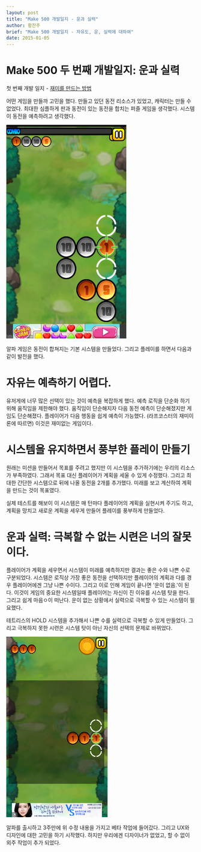 ```yaml
---
layout: post
title: "Make 500 개발일지 - 운과 실력"
author: 황찬주
brief: "Make 500 개발일지 - 자유도, 운, 실력에 대하여"
date: 2015-01-05
---
```


# Make 500 두 번째 개발일지: 운과 실력

첫 번째 개발 일지 - [재미를 만드는 방법](http://boxnwhis.kr/2014/12/18/make500_log_1.html )

어떤 게임을 만들까 고민을 했다.  만들고 있던 동전 리소스가 있었고, 캐릭터는 만들 수 없었다. 최대한 심플하게 판과 동전이 있는 동전을 합치는 퍼즐 게임을 생각했다. 시스템이 동전을 예측하려고 생각했다.

![개발 진행중 알파게임](/img/posts/2015-01-05-make500_log_2/make500_alpha.png)

알파 게임은 동전이 합쳐지는 기본 시스템을 만들었다. 그리고 플레이를 하면서 다음과 같이 발전을 했다.


# 자유는 예측하기 어렵다.

유저게에 너무 많은 선택이 있는 것이 예측을 복잡하게 했다. 예측 로직을 단순화 하기 위해 움직임을 제한해야 했다. 움직임이 단순해지자 다음 동전 예측이 단순해졌지만 게임도 단순해졌다. 플레이어가 다음 행동을 쉽게 예측이 가능했다. (라프코스터의 재미이론에 따르면) 이것은 재미없는 게임이다.

# 시스템을 유지하면서 풍부한 플레이 만들기

원래는 미션을 만들어서 목표를 주려고 했지만 이 시스템을 추가하기에는 우리의 리소스가 부족하였다. 그래서 목표 대신 플레이어가 계획을 세울 수 있게 수정했다. 그리고 최대한 간단한 시스템으로 뒤에 나올 동전을 2개를 추가했다. 미래를 보고 계산하여 계획을 만드는 것이 목표였다.
	
실제 테스트를 해보이 이 시스템은 매 턴마다 플레이어의 계획을 실현시켜 주기도 하고, 계획을 망치고 새로운 계획을 세우게 만들어 플레이를 풍부하게 만들었다.

# 운과 실력: 극복할 수 없는 시련은 너의 잘못이다.

플레이어가 계획을 세우면서 시스템이 미래를 예측하지만 결과는 좋은 수와 나쁜 수로 구분되었다. 시스템은 로직상 가장 좋은 동전을 선택하지만 플레이어의 계획과 다를 경우 플레이어에겐 그냥 나쁜 수이다. 그리고 이로 인해 게임이 끝나면 '운이 없음.'이 된다. 이것이 게임의 중요한 시스템일때 플레이어는 자신이 진 이유를 시스템 탓을 한다. 그리고 쉽게 마음ㅇ이 떠난다. 운이 없는 상황에서 실력으로 극복할 수 있는 시스템이 필요했다.
	
테트리스의 HOLD 시스템을 추가해서 나쁜 수를 실력으로 극복할 수 있게 만들었다. 그리고 극복하지 못한 시련은 시스템 탓이 아닌 자신의 선택의 문제로 바뀌었다.

![베타 게임](/img/posts/2015-01-05-make500_log_2/make500_beta.png)
		
알파를 출시하고 3주만에 위 수정 내용을 가지고 베타 작업에 들어갔다. 그리고 UX와 디자인에 대한 고민을 하기 시작했다. 하지만 우리에겐 디자이너가 없었고, 할 수 없이 외주 작업이 추가 되었다.
